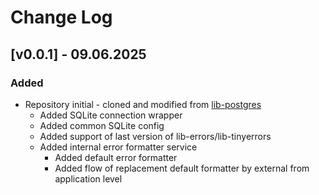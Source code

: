 # Change Log

## [v0.0.1] - 09.06.2025
### Added
* Repository initial - cloned and modified from [lib-postgres](https://github.com/crypto-bundle/bc-wallet-common-lib-postgres)
  * Added SQLite connection wrapper
  * Added common SQLite config
  * Added support of last version of lib-errors/lib-tinyerrors
  * Added internal error formatter service
    * Added default error formatter
    * Added flow of replacement default formatter by external from application level 